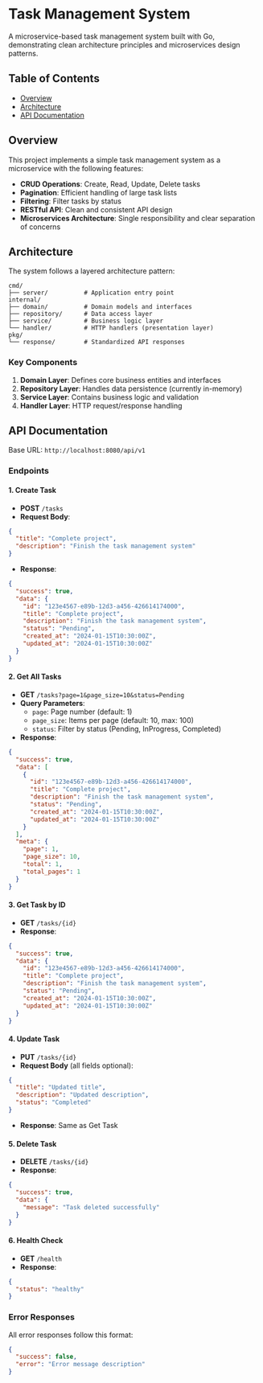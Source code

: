 # Task Management System

A microservice-based task management system built with Go, demonstrating clean architecture principles and microservices design patterns.

## Table of Contents

- [Overview](#overview)
- [Architecture](#architecture)
- [API Documentation](#api-documentation)

## Overview

This project implements a simple task management system as a microservice with the following features:

- **CRUD Operations**: Create, Read, Update, Delete tasks
- **Pagination**: Efficient handling of large task lists
- **Filtering**: Filter tasks by status
- **RESTful API**: Clean and consistent API design
- **Microservices Architecture**: Single responsibility and clear separation of concerns

## Architecture

The system follows a layered architecture pattern:

```
cmd/
├── server/          # Application entry point
internal/
├── domain/          # Domain models and interfaces
├── repository/      # Data access layer
├── service/         # Business logic layer
└── handler/         # HTTP handlers (presentation layer)
pkg/
└── response/        # Standardized API responses
```

### Key Components

1. **Domain Layer**: Defines core business entities and interfaces
2. **Repository Layer**: Handles data persistence (currently in-memory)
3. **Service Layer**: Contains business logic and validation
4. **Handler Layer**: HTTP request/response handling

## API Documentation

Base URL: `http://localhost:8080/api/v1`

### Endpoints

#### 1. Create Task
- **POST** `/tasks`
- **Request Body**:
```json
{
  "title": "Complete project",
  "description": "Finish the task management system"
}
```
- **Response**:
```json
{
  "success": true,
  "data": {
    "id": "123e4567-e89b-12d3-a456-426614174000",
    "title": "Complete project",
    "description": "Finish the task management system",
    "status": "Pending",
    "created_at": "2024-01-15T10:30:00Z",
    "updated_at": "2024-01-15T10:30:00Z"
  }
}
```

#### 2. Get All Tasks
- **GET** `/tasks?page=1&page_size=10&status=Pending`
- **Query Parameters**:
  - `page`: Page number (default: 1)
  - `page_size`: Items per page (default: 10, max: 100)
  - `status`: Filter by status (Pending, InProgress, Completed)
- **Response**:
```json
{
  "success": true,
  "data": [
    {
      "id": "123e4567-e89b-12d3-a456-426614174000",
      "title": "Complete project",
      "description": "Finish the task management system",
      "status": "Pending",
      "created_at": "2024-01-15T10:30:00Z",
      "updated_at": "2024-01-15T10:30:00Z"
    }
  ],
  "meta": {
    "page": 1,
    "page_size": 10,
    "total": 1,
    "total_pages": 1
  }
}
```

#### 3. Get Task by ID
- **GET** `/tasks/{id}`
- **Response**:
```json
{
  "success": true,
  "data": {
    "id": "123e4567-e89b-12d3-a456-426614174000",
    "title": "Complete project",
    "description": "Finish the task management system",
    "status": "Pending",
    "created_at": "2024-01-15T10:30:00Z",
    "updated_at": "2024-01-15T10:30:00Z"
  }
}
```

#### 4. Update Task
- **PUT** `/tasks/{id}`
- **Request Body** (all fields optional):
```json
{
  "title": "Updated title",
  "description": "Updated description",
  "status": "Completed"
}
```
- **Response**: Same as Get Task

#### 5. Delete Task
- **DELETE** `/tasks/{id}`
- **Response**:
```json
{
  "success": true,
  "data": {
    "message": "Task deleted successfully"
  }
}
```

#### 6. Health Check
- **GET** `/health`
- **Response**:
```json
{
  "status": "healthy"
}
```

### Error Responses

All error responses follow this format:
```json
{
  "success": false,
  "error": "Error message description"
}
```